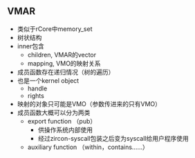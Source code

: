 
## VMAR
- 类似于rCore中memory_set
- 树状结构
- inner包含
    - children, VMAR的vector
    - mapping, VMO的映射关系
- 成员函数存在递归情况（树的遍历）
- 也是一个kernel object
    - handle
    - rights
- 映射的对象只可能是VMO（参数传进来的只有VMO）
- 成员函数大概可以分为两类
    - export function （pub）
        - 供操作系统内部使用
        - 经过zircon-syscall包装之后变为syscall给用户程序使用
    - auxiliary function （within，contains……）
